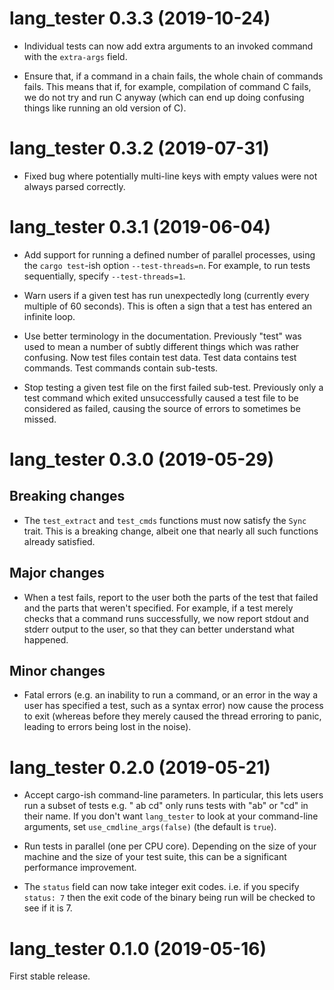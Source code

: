 # lang_tester 0.3.3 (2019-10-24)

* Individual tests can now add extra arguments to an invoked command with the
  `extra-args` field.

* Ensure that, if a command in a chain fails, the whole chain of commands
  fails. This means that if, for example, compilation of command C fails, we do
  not try and run C anyway (which can end up doing confusing things like
  running an old version of C).


# lang_tester 0.3.2 (2019-07-31)

* Fixed bug where potentially multi-line keys with empty values were not always
  parsed correctly.


# lang_tester 0.3.1 (2019-06-04)

* Add support for running a defined number of parallel processes, using the
  `cargo test`-ish option `--test-threads=n`. For example, to run tests
  sequentially, specify `--test-threads=1`.

* Warn users if a given test has run unexpectedly long (currently every
  multiple of 60 seconds). This is often a sign that a test has entered an
  infinite loop.

* Use better terminology in the documentation. Previously "test" was used to
  mean a number of subtly different things which was rather confusing. Now
  test files contain test data. Test data contains test commands. Test commands
  contain sub-tests.

* Stop testing a given test file on the first failed sub-test. Previously only
  a test command which exited unsuccessfully caused a test file to be
  considered as failed, causing the source of errors to sometimes be missed.


# lang_tester 0.3.0 (2019-05-29)

## Breaking changes

* The `test_extract` and `test_cmds` functions must now satisfy the `Sync`
  trait. This is a breaking change, albeit one that nearly all such functions
  already satisfied.

## Major changes

* When a test fails, report to the user both the parts of the test that failed
  and the parts that weren't specified. For example, if a test merely checks
  that a command runs successfully, we now report stdout and stderr output to
  the user, so that they can better understand what happened.

## Minor changes

* Fatal errors (e.g. an inability to run a command, or an error in the way a
  user has specified a test, such as a syntax error) now cause the process to
  exit (whereas before they merely caused the thread erroring to panic, leading
  to errors being lost in the noise).


# lang_tester 0.2.0 (2019-05-21)

* Accept cargo-ish command-line parameters. In particular, this lets users run
  a subset of tests e.g. "<run tests> ab cd" only runs tests with "ab" or "cd"
  in their name. If you don't want `lang_tester` to look at your command-line
  arguments, set `use_cmdline_args(false)` (the default is `true`).

* Run tests in parallel (one per CPU core). Depending on the size of your
  machine and the size of your test suite, this can be a significant
  performance improvement.

* The `status` field can now take integer exit codes. i.e. if you specify
  `status: 7` then the exit code of the binary being run will be checked to see
  if it is 7.


# lang_tester 0.1.0 (2019-05-16)

First stable release.
